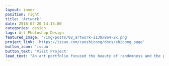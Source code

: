 ```yaml
---
layout: inner
position: right
title: 'Artwork'
date: 2016-07-20 14:15:00
categories: design
tags: Art Photoshop Design
featured_image: '/img/posts/02_artwork-1130x864-2x.png'
project_link: 'https://issuu.com/caoshicong/docs/shicong_page'
button_icon: 'issuu'
button_text: 'Visit Project'
lead_text: "An art portfolio focused the beauty of randomness and the power of emergence."
---
```

